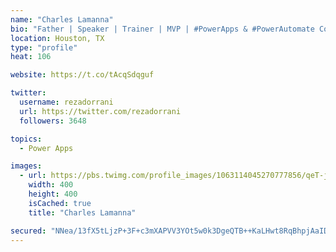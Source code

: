 ```yaml
---
name: "Charles Lamanna"
bio: "Father | Speaker | Trainer | MVP | #PowerApps & #PowerAutomate Community Super User | YouTuber Right-pointing triangle http://youtube.com/c/rezadorrani | Learn - Share - Clockwise rightwards and leftwards open circle arrows"
location: Houston, TX
type: "profile"
heat: 106

website: https://t.co/tAcqSdqguf

twitter:
  username: rezadorrani
  url: https://twitter.com/rezadorrani
  followers: 3648

topics:
  - Power Apps

images:
  - url: https://pbs.twimg.com/profile_images/1063114045270777856/qeT-jpWr_400x400.jpg
    width: 400
    height: 400
    isCached: true
    title: "Charles Lamanna"

secured: "NNea/13fX5tLjzP+3F+c3mXAPVV3YOt5w0k3DgeQTB++KaLHwt8RqBhpjAaIDEhX3KL6T6bq4zG6/TRsWSi0ZKLpuolIye8RYtu69GodY2n5BvjsRepp557uLxw2+L76J0t8ahLPclXhFMIWuBhcb7IqoOB2x2D3FOq7SWQJL+L42KnFfGD+8TD91H8BWR/2hn7ci3Ah17czNE7r6HVC3t0r3/Ag+POM29MIQft7/Ty5R0pyZZSkpddItUWT0iiEfYehzWsL3ur9a2UUEfrwiyyxH0mxc9MBDEcPEAPJ/qTQAs9iyITDfrQAvqmPBDu+LEjCsZtZciLybpOoC9S2bwFFGBPcc4eIY6AUnXkMdYbQ46sanl5B6n0mADAydf/NCi2QA7ApAWZ0nfpWG1kHKA27gfI88Ew+W9Zh258vwOg=;UDCuZNBeBK/noWSSRABXMw=="
---
```


